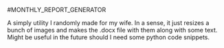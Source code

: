#MONTHLY_REPORT_GENERATOR

A simply utility I randomly made for my wife. In a sense, it just resizes a bunch of images and makes the .docx file with them along with some text. Might be useful in the future should I need some python code snippets.
